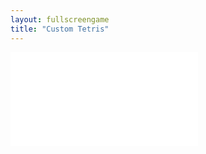 ```yaml
---
layout: fullscreengame
title: "Custom Tetris"
---
```

<embed src="src/" width="auto" height="auto" allowfullscreen>
